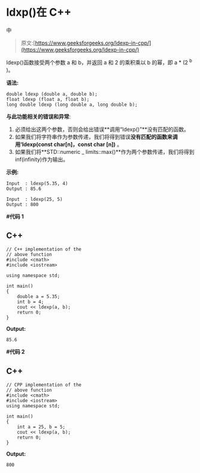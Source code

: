 # ldxp()在 C++

中

> 原文:[https://www.geeksforgeeks.org/ldexp-in-cpp/](https://www.geeksforgeeks.org/ldexp-in-cpp/)

ldexp()函数接受两个参数 a 和 b，并返回 a 和 2 的乘积乘以 b 的幂，即 a * (2 <sup>b</sup> )。

**语法:**

```
double ldexp (double a, double b);
float ldexp (float a, float b);
long double ldexp (long double a, long double b);
```

**与此功能相关的错误和异常**:

1.  必须给出这两个参数，否则会给出错误**调用“ldexp()”**没有匹配的函数。
2.  如果我们将字符串作为参数传递，我们将得到错误**没有匹配的函数来调用‘ldexp(const char[n]，const char [n])** 。
3.  如果我们将**STD::numeric _ limits::max()**作为两个参数传递，我们将得到 inf(infinity)作为输出。

**示例:**

```
Input  : ldexp(5.35, 4)
Output : 85.6

Input  : ldexp(25, 5)
Output : 800
```

**#代码 1**

## C++

```
// C++ implementation of the
// above function
#include <cmath>
#include <iostream>

using namespace std;

int main()
{
    double a = 5.35;
    int b = 4;
    cout << ldexp(a, b);
    return 0;
}
```

**Output:** 

```
85.6
```

**#代码 2**

## C++

```
// CPP implementation of the
// above function
#include <cmath>
#include <iostream>
using namespace std;

int main()
{
    int a = 25, b = 5;
    cout << ldexp(a, b);
    return 0;
}
```

**Output:** 

```
800
```